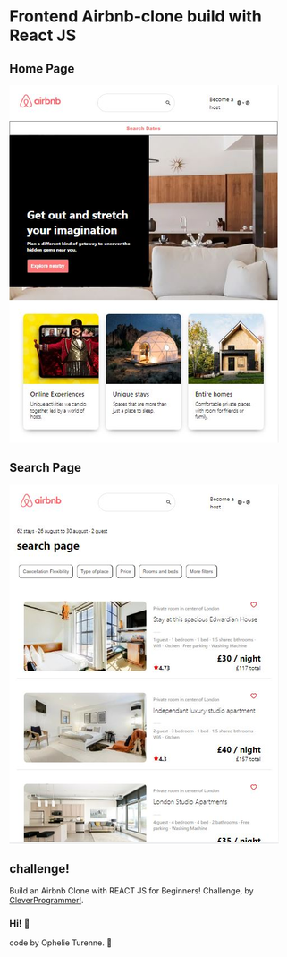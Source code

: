 # Frontend Airbnb-clone build  with React JS

<h2>Home Page</h2>

![Design preview for the airbnb-clone home page coding challenge](./src/design/airbnb_homepage.JPG)

<h2>Search Page</h2>

![Design preview for the airbnb-clone search page coding challenge](./src/design/airbnb_searchpage.JPG)

## challenge!

Build an Airbnb Clone with REACT JS for Beginners! Challenge, by [CleverProgrammer!](https://www.youtube.com/c/CleverProgrammer).

### Hi! 👋
code by Ophelie Turenne. 🎉

